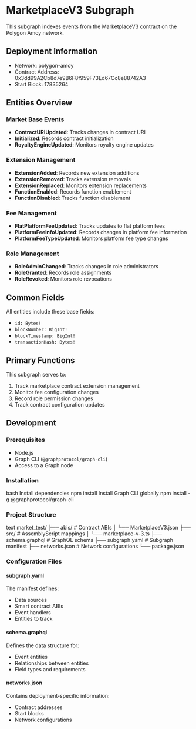 # MarketplaceV3 Subgraph

This subgraph indexes events from the MarketplaceV3 contract on the Polygon Amoy network.

## Deployment Information
- Network: polygon-amoy
- Contract Address: 0x3dd99A2Cb8d7e9B6F8f959F73Ed67Cc8e88742A3
- Start Block: 17835264

## Entities Overview

### Market Base Events
- **ContractURIUpdated**: Tracks changes in contract URI
- **Initialized**: Records contract initialization
- **RoyaltyEngineUpdated**: Monitors royalty engine updates

### Extension Management
- **ExtensionAdded**: Records new extension additions
- **ExtensionRemoved**: Tracks extension removals
- **ExtensionReplaced**: Monitors extension replacements
- **FunctionEnabled**: Records function enablement
- **FunctionDisabled**: Tracks function disablement

### Fee Management
- **FlatPlatformFeeUpdated**: Tracks updates to flat platform fees
- **PlatformFeeInfoUpdated**: Records changes in platform fee information
- **PlatformFeeTypeUpdated**: Monitors platform fee type changes

### Role Management
- **RoleAdminChanged**: Tracks changes in role administrators
- **RoleGranted**: Records role assignments
- **RoleRevoked**: Monitors role revocations

## Common Fields
All entities include these base fields:
- `id: Bytes!`
- `blockNumber: BigInt!`
- `blockTimestamp: BigInt!`
- `transactionHash: Bytes!`

## Primary Functions
This subgraph serves to:
1. Track marketplace contract extension management
2. Monitor fee configuration changes
3. Record role permission changes
4. Track contract configuration updates

## Development

### Prerequisites
- Node.js
- Graph CLI (`@graphprotocol/graph-cli`)
- Access to a Graph node

### Installation
bash
Install dependencies
npm install
Install Graph CLI globally
npm install -g @graphprotocol/graph-cli

### Project Structure
text
market_test/
├── abis/ # Contract ABIs
│ └── MarketplaceV3.json
├── src/ # AssemblyScript mappings
│ └── marketplace-v-3.ts
├── schema.graphql # GraphQL schema
├── subgraph.yaml # Subgraph manifest
├── networks.json # Network configurations
└── package.json

### Configuration Files

#### subgraph.yaml
The manifest defines:
- Data sources
- Smart contract ABIs
- Event handlers
- Entities to track

#### schema.graphql
Defines the data structure for:
- Event entities
- Relationships between entities
- Field types and requirements

#### networks.json
Contains deployment-specific information:
- Contract addresses
- Start blocks
- Network configurations